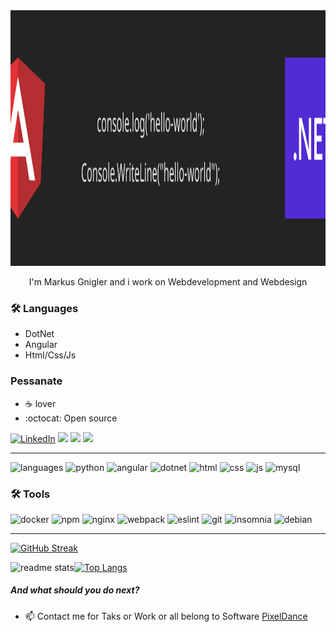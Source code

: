 <img src="https://github.com/MarkusGnigler/MarkusGnigler/blob/main/hello-world.svg" alt="Hello world" width="1025" height="409">

<p align="center"> 
  I'm Markus Gnigler and i work on Webdevelopment and Webdesign<br>
</p>

### 🛠️ Languages
- DotNet
- Angular
- Html/Css/Js

### Pessanate
- :coffee: lover
- :octocat: Open source

<!-- https://github-readme-stats.vercel.app/api?username=DennisHartrampf&show_icons=true -->
<p>
  <a href="https://www.linkedin.com/in/dennis-hartrampf"><img src="https://img.shields.io/badge/LinkedIn--_.svg?style=social&logo=linkedin" alt="LinkedIn"></a>
  <a href="#"><img src="https://img.shields.io/badge/Java-Expert-_.svg?logo=java"></a>
  <a href="#"><img src="https://img.shields.io/badge/Clean%20Architecture-Enthusiast-_.svg"></a>
  <a href="#"><img src="https://img.shields.io/badge/Clean%20Code-Enthusiast-_.svg"></a>
</p>

----

![languages](https://img.shields.io/static/v1?label=&message=languages:&color=555&style=flat-square)
![python](https://img.shields.io/static/v1?logo=python&label=&message=python&color=111&logoColor=AAA&style=flat-square&link=)
![angular](https://img.shields.io/badge/-angular-E23237?style=flat-square&logo=angular&logoColor=white)
![dotnet](https://img.shields.io/badge/-.net-512BD4?style=flat-square&logo=.net&logoColor=white)
![html](https://img.shields.io/badge/-HTML5-E34F26?style=flat-square&logo=HTML5&logoColor=white)
![css](https://img.shields.io/badge/-CSS3-1572B6?style=flat-square&logo=CSS3&logoColor=white)
![js](https://img.shields.io/badge/-JavaScript-5849BE?style=flat-square&logo=javascript&logoColor=white)
![mysql](https://img.shields.io/badge/-MySQL-F29111?style=flat-square&logo=MySQL&logoColor=white)

### 🛠️ Tools
![docker](https://img.shields.io/badge/-docker-1C8EED?style=flat-square&logo=docker&logoColor=white)
![npm](https://img.shields.io/badge/-NPM-CB3837?style=flat-square&logo=NPM&logoColor=white)
![nginx](https://img.shields.io/badge/-nginx-40BA12?style=flat-square&logo=nginx&logoColor=white)
![webpack](https://img.shields.io/badge/-WebPack-1C78C0?style=flat-square&logo=WebPack&logoColor=white)
![eslint](https://img.shields.io/badge/-ESLint-4B32C3?style=flat-square&logo=ESLint&logoColor=white)
![git](https://img.shields.io/static/v1?logo=git&label=&message=git&color=111&logoColor=AAA&style=flat-square)
![insomnia](https://img.shields.io/badge/-Insomnia-5849BE?style=flat-square&logo=Insomnia&logoColor=white)
![debian](https://img.shields.io/badge/-Debian-A80030?style=flat-square&logo=Debian&logoColor=white)

----


<!--
  <p>
    <img src="https://img.shields.io/badge/-Visual%20Studio%20Code-23A9F2?style=flat-square&logo=Visual%20Studio%20Code&logoColor=white"/>
    <img src="https://img.shields.io/badge/-Github-181717?style=flat-square&logo=GitHub&logoColor=white"/>
    <img src="https://img.shields.io/badge/-Git-F44D27?style=flat-square&logo=Git&logoColor=white"/>
  
    <img src="https://img.shields.io/badge/-Apache-D22128?style=flat-square&logo=Apache&logoColor=white"/>
    <img src="https://img.shields.io/badge/-Trello-0079BF?style=flat-square&logo=Trello&logoColor=white"/>
    <img src="https://img.shields.io/badge/-Slack-E01563?style=flat-square&logo=Slack&logoColor=white"/>
    <img src="https://img.shields.io/badge/-Sketch-FA6400?style=flat-square&logo=Sketch&logoColor=white"/>
    
    <img src="https://img.shields.io/badge/-MySQL-F29111?style=flat-square&logo=MySQL&logoColor=white"/>
    <img src="https://img.shields.io/badge/-Insomnia-5849BE?style=flat-square&logo=Insomnia&logoColor=white"/>
    <img src="https://img.shields.io/badge/-Notion-000000?style=flat-square&logo=Notion&logoColor=white"/><br/>
    <img src="https://img.shields.io/badge/-Vue.js-42B883?style=flat-square&logo=Vue.js&logoColor=white"/>
    <img src="https://img.shields.io/badge/-Laravel-F55247?style=flat-square&logo=Laravel&logoColor=white"/>
    <img src="https://img.shields.io/badge/-Lumen-E74430?style=flat-square&logo=Lumen&logoColor=white"/>
    <img src="https://img.shields.io/badge/-Storybook-FF4785?style=flat-square&logo=Storybook&logoColor=white"/>
    <img src="https://img.shields.io/badge/-WebPack-1C78C0?style=flat-square&logo=WebPack&logoColor=white"/>
    <img src="https://img.shields.io/badge/-ESLint-4B32C3?style=flat-square&logo=ESLint&logoColor=white"/>
    <img src="https://img.shields.io/badge/-HTML5-E34F26?style=flat-square&logo=HTML5&logoColor=white"/>
    <img src="https://img.shields.io/badge/-CSS3-1572B6?style=flat-square&logo=CSS3&logoColor=white"/>
    <img src="https://img.shields.io/badge/-Debian-A80030?style=flat-square&logo=Debian&logoColor=white"/>
    <img src="https://img.shields.io/badge/-Google%20Cloud-4285F4?style=flat-square&logo=Google%20Cloud&logoColor=white"/>
    <img src="https://img.shields.io/badge/-OVH%20Cloud-123F6D?style=flat-square&logo=OVH&logoColor=white"/>
    <img src="https://img.shields.io/badge/-Codacy-222F29?style=flat-square&logo=Codacy&logoColor=white"/>
  </p>
-->
  
<!--
[![Anurag's GitHub stats](https://github-readme-stats.vercel.app/api?username=MarkusGnigler)](https://github.com/anuraghazra/github-readme-stats)
-->

[![GitHub Streak](http://github-readme-streak-stats.herokuapp.com?user=MarkusGnigler&theme=dracula)](https://git.io/streak-stats)
<!--
http://github-readme-streak-stats.herokuapp.com/demo/?user=MarkusGnigler&theme=dracula&hide_border=false&properties=ring
-->

<img src = "https://github-readme-stats.vercel.app/api?username=MarkusGnigler&&show_icons=true&theme=radical" alt="readme stats">[![Top Langs](https://github-readme-stats.vercel.app/api/top-langs/?username=MarkusGnigler&layout=compact&theme=merko)](https://github.com/anuraghazra/github-readme-stats)

##### And what should you do next?
- 📫 Contact me for Taks or Work or all belong to Software <a href="www.pixeldance.at" target="_blank">PixelDance</a>


<!--
https://arturssmirnovs.github.io/github-profile-readme-generator/
-->
